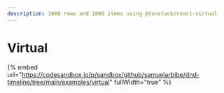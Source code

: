 ```yaml
---
description: 1000 rows and 1000 items using @tanstack/react-virtual
---
```


# Virtual

{% embed url="https://codesandbox.io/p/sandbox/github/samuelarbibe/dnd-timeline/tree/main/examples/virtual" fullWidth="true" %}
